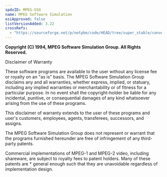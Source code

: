 ```yaml
---
spdxID: MPEG-SSG
name: MPEG Software Simulation
osiApproved: false
listVersionAdded: 3.22
crossRefs: 
  - "https://sourceforge.net/p/netpbm/code/HEAD/tree/super_stable/converter/ppm/ppmtompeg/jrevdct.c#l1189"
---
```


**Copyright (C) 1994, MPEG Software Simulation Group. All Rights Reserved.**

Disclaimer of Warranty

These software programs are available to the user without any license fee or royalty on an "as is" basis. The MPEG Software Simulation Group disclaims any and all warranties, whether express, implied, or statuary, including any implied warranties or merchantability or of fitness for a particular purpose. In no event shall the copyright-holder be liable for any incidental, punitive, or consequential damages of any kind whatsoever arising from the use of these programs.

This disclaimer of warranty extends to the user of these programs and user's customers, employees, agents, transferees, successors, and assigns.

The MPEG Software Simulation Group does not represent or warrant that the programs furnished hereunder are free of infringement of any third-party patents.

Commercial implementations of MPEG-1 and MPEG-2 video, including shareware, are subject to royalty fees to patent holders. Many of these patents are * general enough such that they are unavoidable regardless of implementation design.
